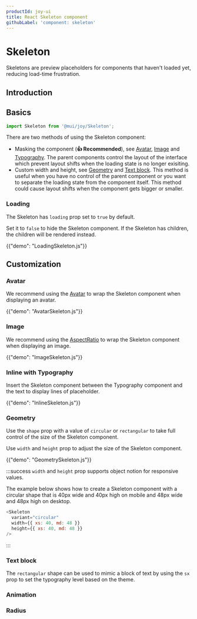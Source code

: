 ```yaml
---
productId: joy-ui
title: React Skeleton component
githubLabel: 'component: skeleton'
---
```


# Skeleton

<p class="description">Skeletons are preview placeholders for components that haven't loaded yet, reducing load-time frustration.</p>

## Introduction

## Basics

```jsx
import Skeleton from '@mui/joy/Skeleton';
```

There are two methods of using the Skeleton component:

- Masking the component (**👍 Recommended**), see [Avatar](#avatar), [Image](#image) and [Typography](#inline-with-typography). The parent components control the layout of the interface which prevent layout shifts when the loading state is no longer exisiting.
- Custom width and height, see [Geometry](#geometry) and [Text block](#text-block). This method is useful when you have no control of the parent component or you want to separate the loading state from the component itself. This method could cause layout shifts when the component gets bigger or smaller.

### Loading

The Skeleton has `loading` prop set to `true` by default.

Set it to `false` to hide the Skeleton component. If the Skeleton has children, the children will be rendered instead.

{{"demo": "LoadingSkeleton.js"}}

## Customization

### Avatar

We recommend using the [Avatar](/joy-ui/react-avatar/) to wrap the Skeleton component when displaying an avatar.

{{"demo": "AvatarSkeleton.js"}}

### Image

We recommend using the [AspectRatio](/joy-ui/react-aspect-ratio/) to wrap the Skeleton component when displaying an image.

{{"demo": "ImageSkeleton.js"}}

### Inline with Typography

Insert the Skeleton component between the Typography component and the text to display lines of placeholder.

{{"demo": "InlineSkeleton.js"}}

### Geometry

Use the `shape` prop with a value of `circular` or `rectangular` to take full control of the size of the Skeleton component.

Use `width` and `height` prop to adjust the size of the Skeleton component.

{{"demo": "GeometrySkeleton.js"}}

:::success
`width` and `height` prop supports object notion for responsive values.

The example below shows how to create a Skeleton component with a circular shape that is 40px wide and 40px high on mobile and 48px wide and 48px high on desktop.

```js
<Skeleton
  variant="circular"
  width={{ xs: 40, md: 48 }}
  height={{ xs: 40, md: 48 }}
/>
```

:::

### Text block

The `rectangular` shape can be used to mimic a block of text by using the `sx` prop to set the typography level based on the theme.

<!-- demo <Skeleton level="h1"> -->

### Animation

### Radius
